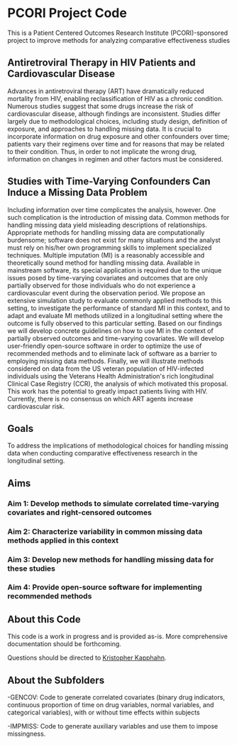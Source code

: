 # PCORI Project Code

This is a Patient Centered Outcomes Research Institute (PCORI)-sponsored project to improve methods for analyzing comparative effectiveness studies

## Antiretroviral Therapy in HIV Patients and Cardiovascular Disease

Advances in antiretroviral therapy (ART) have dramatically reduced mortality from HIV, enabling reclassification of HIV as a chronic condition. Numerous studies suggest that some drugs increase the risk of cardiovascular disease, although findings are inconsistent. Studies differ largely due to methodological choices, including study design, definition of exposure, and approaches to handling missing data. It is crucial to incorporate information on drug exposure and other confounders over time; patients vary their regimens over time and for reasons that may be related to their condition. Thus, in order to not implicate the wrong drug, information on changes in regimen and other factors must be considered.

## Studies with Time-Varying Confounders Can Induce a Missing Data Problem

Including information over time complicates the analysis, however. One such complication is the introduction of missing data. Common methods for handling missing data yield misleading descriptions of relationships. Appropriate methods for handling missing data are computationally burdensome; software does not exist for many situations and the analyst must rely on his/her own programming skills to implement specialized techniques. Multiple imputation (MI) is a reasonably accessible and theoretically sound method for handling missing data. Available in mainstream software, its special application is required due to the unique issues posed by time-varying covariates and outcomes that are only partially observed for those individuals who do not experience a cardiovascular event during the observation period. We propose an extensive simulation study to evaluate commonly applied methods to this setting, to investigate the performance of standard MI in this context, and to adapt and evaluate MI methods utilized in a longitudinal setting where the outcome is fully observed to this particular setting. Based on our findings we will develop concrete guidelines on how to use MI in the context of partially observed outcomes and time-varying covariates. We will develop user-friendly open-source software in order to optimize the use of recommended methods and to eliminate lack of software as a barrier to employing missing data methods. Finally, we will illustrate methods considered on data from the US veteran population of HIV-infected individuals using the Veterans Health Administration's rich longitudinal Clinical Case Registry (CCR), the analysis of which motivated this proposal. This work has the potential to greatly impact patients living with HIV. Currently, there is no consensus on which ART agents increase cardiovascular risk.

## Goals

To address the implications of methodological choices for handling missing data when conducting comparative effectiveness research in the longitudinal setting.

## Aims

### Aim 1: Develop methods to simulate correlated time-varying covariates and right-censored outcomes

### Aim 2: Characterize variability in common missing data methods applied in this context

### Aim 3: Develop new methods for handling missing data for these studies

### Aim 4: Provide open-source software for implementing recommended methods

## About this Code

This code is a work in progress and is provided as-is. More comprehensive documentation should be forthcoming.

Questions should be directed to [Kristopher Kapphahn](https://med.stanford.edu/profiles/kristopher-kapphahn).

## About the Subfolders

-GENCOV: Code to generate correlated covariates (binary drug indicators, continuous proportion of time on drug variables, normal variables, and categorical variables), with or without time effects within subjects

-IMPMISS: Code to generate auxiliary variables and use them to impose missingness. 
